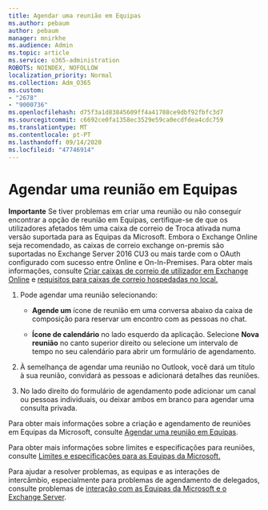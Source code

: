```yaml
---
title: Agendar uma reunião em Equipas
ms.author: pebaum
author: pebaum
manager: mnirkhe
ms.audience: Admin
ms.topic: article
ms.service: o365-administration
ROBOTS: NOINDEX, NOFOLLOW
localization_priority: Normal
ms.collection: Adm_O365
ms.custom:
- "2678"
- "9000736"
ms.openlocfilehash: d75f3a1d83845609ff4a41788ce9dbf92fbfc3d7
ms.sourcegitcommit: c6692ce0fa1358ec3529e59ca0ecdfdea4cdc759
ms.translationtype: MT
ms.contentlocale: pt-PT
ms.lasthandoff: 09/14/2020
ms.locfileid: "47746914"
---
```

# <a name="schedule-a-meeting-in-teams"></a>Agendar uma reunião em Equipas

**Importante** Se tiver problemas em criar uma reunião ou não conseguir encontrar a opção de reunião em Equipas, certifique-se de que os utilizadores afetados têm uma caixa de correio de Troca ativada numa versão suportada para as Equipas da Microsoft. Embora o Exchange Online seja recomendado, as caixas de correio exchange on-premis são suportadas no Exchange Server 2016 CU3 ou mais tarde com o OAuth configurado com sucesso entre Online e On-In-Premises. Para obter mais informações, consulte [Criar caixas de correio de utilizador em Exchange Online](https://docs.microsoft.com/exchange/recipients-in-exchange-online/create-user-mailboxes) e [requisitos para caixas de correio hospedadas no local.](https://docs.microsoft.com/microsoftteams/exchange-teams-interact#requirements-for-mailboxes-hosted-on-premises) 

1. Pode agendar uma reunião selecionando:

    - **Agende um** ícone de reunião em uma conversa abaixo da caixa de composição para reservar um encontro com as pessoas no chat.

    - **Ícone de calendário** no lado esquerdo da aplicação. Selecione **Nova reunião** no canto superior direito ou selecione um intervalo de tempo no seu calendário para abrir um formulário de agendamento.

2. À semelhança de agendar uma reunião no Outlook, você dará um título à sua reunião, convidará as pessoas e adicionará detalhes das reuniões.

3. No lado direito do formulário de agendamento pode adicionar um canal ou pessoas individuais, ou deixar ambos em branco para agendar uma consulta privada.

Para obter mais informações sobre a criação e agendamento de reuniões em Equipas da Microsoft, consulte [Agendar uma reunião em Equipas](https://support.office.com/article/Schedule-a-meeting-in-Teams-943507a9-8583-4c58-b5d2-8ec8265e04e5).

Para obter mais informações sobre limites e especificações para reuniões, consulte [Limites e especificações para as Equipas da Microsoft.](https://docs.microsoft.com/microsoftteams/limits-specifications-teams#meetings-and-calls)

Para ajudar a resolver problemas, as equipas e as interações de intercâmbio, especialmente para problemas de agendamento de delegados, consulte problemas de [interação com as Equipas da Microsoft e o Exchange Server](https://docs.microsoft.com/microsoftteams/troubleshoot/known-issues/teams-exchange-interaction-issue).
